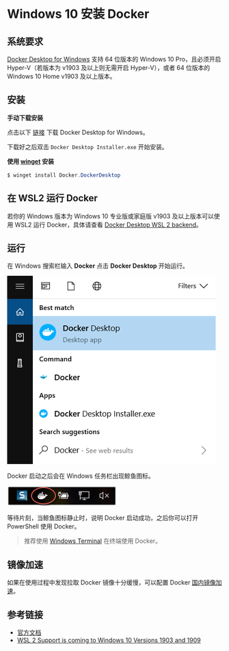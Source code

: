 # Windows 10 安装 Docker

## 系统要求

[Docker Desktop for Windows](https://docs.docker.com/docker-for-windows/install/) 支持 64 位版本的 Windows 10 Pro，且必须开启 Hyper-V（若版本为 v1903 及以上则无需开启 Hyper-V），或者 64 位版本的 Windows 10 Home v1903 及以上版本。

## 安装

**手动下载安装**

点击以下 [链接](https://desktop.docker.com/win/main/amd64/Docker%20Desktop%20Installer.exe) 下载 Docker Desktop for Windows。

下载好之后双击 `Docker Desktop Installer.exe` 开始安装。

**使用 [winget](https://docs.microsoft.com/zh-cn/windows/package-manager/) 安装**

```powershell
$ winget install Docker.DockerDesktop
```

## 在 WSL2 运行 Docker 

若你的 Windows 版本为 Windows 10 专业版或家庭版 v1903 及以上版本可以使用 WSL2 运行 Docker，具体请查看 [Docker Desktop WSL 2 backend](https://docs.docker.com/docker-for-windows/wsl/)。

## 运行

在 Windows 搜索栏输入 **Docker** 点击 **Docker Desktop** 开始运行。

![](../img/2-7.png)

Docker 启动之后会在 Windows 任务栏出现鲸鱼图标。

![](../img/2-8.png)

等待片刻，当鲸鱼图标静止时，说明 Docker 启动成功，之后你可以打开 PowerShell 使用 Docker。

> 推荐使用 [Windows Terminal](https://docs.microsoft.com/zh-cn/windows/terminal/get-started) 在终端使用 Docker。

## 镜像加速

如果在使用过程中发现拉取 Docker 镜像十分缓慢，可以配置 Docker [国内镜像加速](mirror.md)。

## 参考链接

* [官方文档](https://docs.docker.com/docker-for-windows/install/)
* [WSL 2 Support is coming to Windows 10 Versions 1903 and 1909](https://devblogs.microsoft.com/commandline/wsl-2-support-is-coming-to-windows-10-versions-1903-and-1909/)